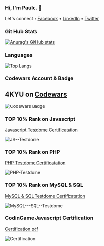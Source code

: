 ### Hi, I'm Paulo. :wave:


Let's connect • [Facebook](https://www.facebook.com/paulo.biscocho) • 
[LinkedIn](https://www.linkedin.com/in/paulo-biscocho/) • [Twitter](https://twitter.com/stepler_paulo)


### Git Hub Stats 

[![Anurag's GitHub stats](https://github-readme-stats.vercel.app/api?username=steplerpaulo&show_icons=true&show_owner=false)](https://github.com/anuraghazra/github-readme-stats)

### Languages

[![Top Langs](https://github-readme-stats.vercel.app/api/top-langs/?username=steplerpaulo&layout=compact)](https://github.com/anuraghazra/github-readme-stats)


### Codewars Account & Badge
## 4KYU on [Codewars](https://www.codewars.com/users/steplerpaulo)  
  
![Codewars Badge](https://www.codewars.com/users/steplerpaulo/badges/large)


### TOP 10% Rank on Javascript

[Javascript Testdome Certificatation ](https://app.testdome.com/cert/1797c43cb7b0425a81c820b5fec9a815)


![JS--Testdome](https://user-images.githubusercontent.com/2784873/141809916-923ac866-9fef-4229-944c-f3c7b6522fc0.jpg)

### TOP 10% Rank on PHP

[PHP Testdome Certificatation ](https://app.testdome.com/cert/fa3d46163a5940c083886891f79701b8)

![PHP-Testdome](https://user-images.githubusercontent.com/2784873/141812246-27d6060b-ca2e-4704-ad3f-6d2d82a00692.jpg)

### TOP 10% Rank on MySQL & SQL

[MySQL & SQL Testdome Certificatation ](https://app.testdome.com/cert/835d69dacfd043b7854c7bdff34f34db)

![MySQL---SQL--Testdome](https://user-images.githubusercontent.com/2784873/141941757-6ca8f585-654f-417e-a7fc-b1f54f98f55f.jpg)

### CodinGame Javascript Certification

[Certification.pdf](https://github.com/SteplerPaulo/steplerpaulo/files/11649557/Certification.pdf)



![Certification](https://github.com/SteplerPaulo/steplerpaulo/assets/2784873/5d6449d1-4c06-45bf-a0bd-622196794b16)

